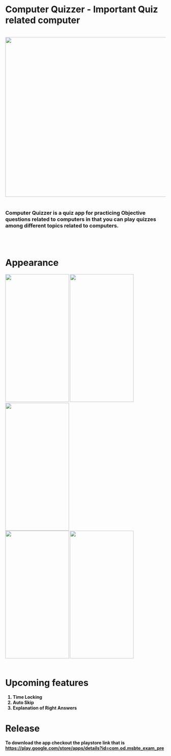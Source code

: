 # Computer Quizzer - Important Quiz related computer 

<br>
 <img src="https://user-images.githubusercontent.com/86926053/126061592-5093b06a-a2a6-4bab-8533-58476a11b94d.jpg" width=1024px height=500px>
<br>
<br>

### Computer Quizzer is a quiz app for practicing Objective questions related to computers in that you can play quizzes among different topics related to computers.

<br>
<br>

# Appearance
<b>
<div> 
    <img src="https://user-images.githubusercontent.com/86926053/126061788-3b7ac8d7-14b5-4d86-a647-d1138f74fb37.jpg" width=200px height=400px>
    <img src="https://user-images.githubusercontent.com/86926053/126061796-d260ef02-e77e-44b8-bdfc-aeee7a94f025.jpg" width=200px height=400px>
    <img src="https://user-images.githubusercontent.com/86926053/126061802-c3ecc9f1-8823-49eb-a04d-988568fe448d.jpg" width=200px height=400px>
</div>

<div>
    <img src="https://user-images.githubusercontent.com/86926053/126061804-99ad46a2-b0ae-4bff-b077-45fa1681c798.jpg" width=200px height=400px>
    <img src="https://user-images.githubusercontent.com/86926053/126061811-c146d89e-cda6-4941-b670-81b769cbf51e.jpg" width=200px height=400px>
</div>

<br>

# Upcoming features
1. Time Locking 
2. Auto Skip 
3. Explanation of Right Answers 

# Release
To download the app checkout the  playstore link that is https://play.google.com/store/apps/details?id=com.od.msbte_exam_pre
